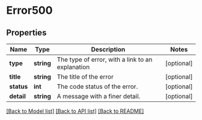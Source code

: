 # Error500

## Properties
Name | Type | Description | Notes
------------ | ------------- | ------------- | -------------
**type** | **string** | The type of error, with a link to an explanation | [optional] 
**title** | **string** | The title of the error | [optional] 
**status** | **int** | The code status of the error. | [optional] 
**detail** | **string** | A message with a finer detail. | [optional] 

[[Back to Model list]](../../README.md#documentation-for-models) [[Back to API list]](../../README.md#documentation-for-api-endpoints) [[Back to README]](../../README.md)

